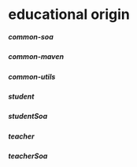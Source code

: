 # educational origin

##### common-soa
##### common-maven
##### common-utils
##### student
##### studentSoa
##### teacher
##### teacherSoa
